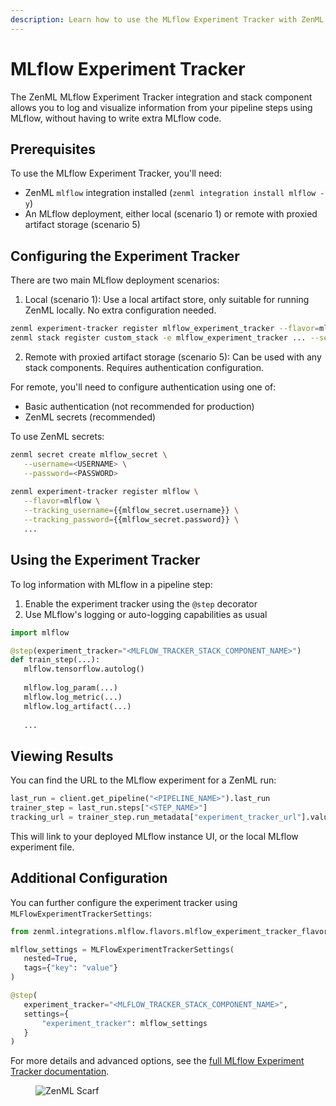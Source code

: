 ```yaml
---
description: Learn how to use the MLflow Experiment Tracker with ZenML.
---
```


# MLflow Experiment Tracker

The ZenML MLflow Experiment Tracker integration and stack component allows you to log and visualize information from your pipeline steps using MLflow, without having to write extra MLflow code.

## Prerequisites

To use the MLflow Experiment Tracker, you'll need:

- ZenML `mlflow` integration installed (`zenml integration install mlflow -y`)
- An MLflow deployment, either local (scenario 1) or remote with proxied artifact storage (scenario 5)

## Configuring the Experiment Tracker

There are two main MLflow deployment scenarios:

1. Local (scenario 1): Use a local artifact store, only suitable for running ZenML locally. No extra configuration needed.

```bash
zenml experiment-tracker register mlflow_experiment_tracker --flavor=mlflow
zenml stack register custom_stack -e mlflow_experiment_tracker ... --set
```

2. Remote with proxied artifact storage (scenario 5): Can be used with any stack components. Requires authentication configuration.

For remote, you'll need to configure authentication using one of:
- Basic authentication (not recommended for production)
- ZenML secrets (recommended)

To use ZenML secrets:

```bash
zenml secret create mlflow_secret \
   --username=<USERNAME> \
   --password=<PASSWORD>
   
zenml experiment-tracker register mlflow \
   --flavor=mlflow \
   --tracking_username={{mlflow_secret.username}} \
   --tracking_password={{mlflow_secret.password}} \
   ...
```

## Using the Experiment Tracker

To log information with MLflow in a pipeline step:

1. Enable the experiment tracker using the `@step` decorator 
2. Use MLflow's logging or auto-logging capabilities as usual

```python
import mlflow

@step(experiment_tracker="<MLFLOW_TRACKER_STACK_COMPONENT_NAME>")
def train_step(...):
   mlflow.tensorflow.autolog()
   
   mlflow.log_param(...)
   mlflow.log_metric(...)
   mlflow.log_artifact(...)
   
   ...
```

## Viewing Results

You can find the URL to the MLflow experiment for a ZenML run:

```python
last_run = client.get_pipeline("<PIPELINE_NAME>").last_run
trainer_step = last_run.steps["<STEP_NAME>"]
tracking_url = trainer_step.run_metadata["experiment_tracker_url"].value
```

This will link to your deployed MLflow instance UI, or the local MLflow experiment file.

## Additional Configuration

You can further configure the experiment tracker using `MLFlowExperimentTrackerSettings`:

```python
from zenml.integrations.mlflow.flavors.mlflow_experiment_tracker_flavor import MLFlowExperimentTrackerSettings

mlflow_settings = MLFlowExperimentTrackerSettings(
   nested=True,
   tags={"key": "value"}  
)

@step(
   experiment_tracker="<MLFLOW_TRACKER_STACK_COMPONENT_NAME>",
   settings={
       "experiment_tracker": mlflow_settings
   }  
)
```

For more details and advanced options, see the [full MLflow Experiment Tracker documentation](https://docs.zenml.io/stacks/experiment-trackers/mlflow).

<!-- For scarf -->
<figure><img alt="ZenML Scarf" referrerpolicy="no-referrer-when-downgrade" src="https://static.scarf.sh/a.png?x-pxid=f0b4f458-0a54-4fcd-aa95-d5ee424815bc" /></figure>


